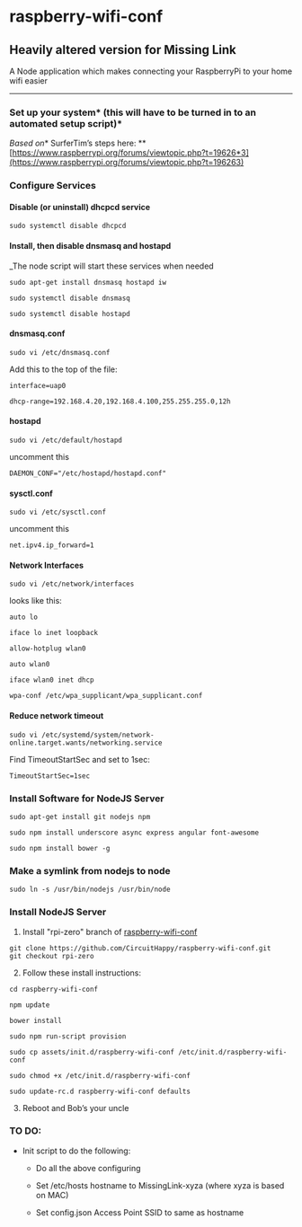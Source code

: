 # raspberry-wifi-conf

## Heavily altered version for Missing Link

A Node application which makes connecting your RaspberryPi to your home wifi easier

***

### Set up your system* (this will have to be turned in to an automated setup script)*

*Based on** SurferTim’s steps here: **[https://www.raspberrypi.org/forums/viewtopic.php?t=19626*3](https://www.raspberrypi.org/forums/viewtopic.php?t=196263)

### Configure Services

#### Disable (or uninstall) dhcpcd service

`sudo systemctl disable dhcpcd`

#### Install, then disable dnsmasq and hostapd

_The node script will start these services when needed

`sudo apt-get install dnsmasq hostapd iw`

`sudo systemctl disable dnsmasq`

`sudo systemctl disable hostapd`


#### dnsmasq.conf

`sudo vi /etc/dnsmasq.conf`

Add this to the top of the file:

```
interface=uap0

dhcp-range=192.168.4.20,192.168.4.100,255.255.255.0,12h
```


#### hostapd

`sudo vi /etc/default/hostapd`

uncomment this

`DAEMON_CONF="/etc/hostapd/hostapd.conf"`


#### sysctl.conf

`sudo vi /etc/sysctl.conf`

uncomment this

`net.ipv4.ip_forward=1`

#### Network Interfaces

`sudo vi /etc/network/interfaces`

looks like this:

```
auto lo

iface lo inet loopback

allow-hotplug wlan0

auto wlan0

iface wlan0 inet dhcp

wpa-conf /etc/wpa_supplicant/wpa_supplicant.conf
```

#### Reduce network timeout

`sudo vi /etc/systemd/system/network-online.target.wants/networking.service`

Find TimeoutStartSec and set to 1sec:

`TimeoutStartSec=1sec`


### Install Software for NodeJS Server

`sudo apt-get install git nodejs npm`

`sudo npm install underscore async express angular font-awesome`

`sudo npm install bower -g`

### Make a symlink from nodejs to node

`sudo ln -s /usr/bin/nodejs /usr/bin/node`

### Install NodeJS Server

1. Install "rpi-zero" branch of [raspberry-wifi-conf](https://github.com/CircuitHappy/raspberry-wifi-conf)

```
git clone https://github.com/CircuitHappy/raspberry-wifi-conf.git
git checkout rpi-zero
```

2. Follow these install instructions:

```
cd raspberry-wifi-conf

npm update

bower install

sudo npm run-script provision

sudo cp assets/init.d/raspberry-wifi-conf /etc/init.d/raspberry-wifi-conf

sudo chmod +x /etc/init.d/raspberry-wifi-conf

sudo update-rc.d raspberry-wifi-conf defaults
```

3. Reboot and Bob’s your uncle

### TO DO:

* Init script to do the following:

    * Do all the above configuring

    * Set /etc/hosts hostname to MissingLink-xyza (where xyza is based on MAC)

    * Set config.json Access Point SSID to same as hostname
